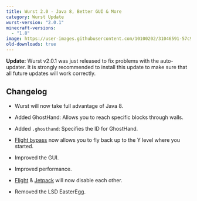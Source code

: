 ```yaml
---
title: Wurst 2.0 - Java 8, Better GUI & More
category: Wurst Update
wurst-version: "2.0.1"
minecraft-versions:
  - "1.8"
image: https://user-images.githubusercontent.com/10100202/31046591-57c9531a-a5fb-11e7-87a3-fc220b45088f.jpg
old-downloads: true
---
```

**Update:** Wurst v2.0.1 was just released to fix problems with the auto-updater. It is strongly recommended to install this update to make sure that all future updates will work correctly.

## Changelog

- Wurst will now take full advantage of Java 8.

- Added GhostHand: Allows you to reach specific blocks through walls.

- Added `.ghosthand`: Specifies the ID for GhostHand.

- [Flight bypass](https://wiki.wurstclient.net/flight) now allows you to fly back up to the Y level where you started.

- Improved the GUI.

- Improved performance.

- [Flight](https://wiki.wurstclient.net/flight) & [Jetpack](https://wiki.wurstclient.net/jetpack) will now disable each other.

- Removed the LSD EasterEgg.
